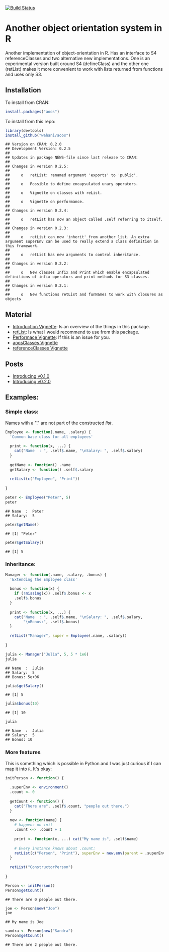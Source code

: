 [![Build Status](https://travis-ci.org/wahani/aoos.png?branch=master)](https://travis-ci.org/wahani/aoos)

# Another object orientation system in R
Another implementation of object-orientation in R. Has an 
  interface to S4 referenceClasses and two alternative new implementations. One 
  is an experimental version built oround S4 (defineClass) and the other one 
  (retList) makes it more convenient to work with lists returned from functions 
  and uses only S3.

## Installation
To install from CRAN:

```r
install.packages("aoos")
```

To install from this repo:

```r
library(devtools)
install_github("wahani/aoos")
```


```
## Version on CRAN: 0.2.0 
## Development Version: 0.2.5 
## 
## Updates in package NEWS-file since last release to CRAN:
## 
## Changes in version 0.2.5:
## 
##     o   retList: renamed argument 'exports' to 'public'.
## 
##     o   Possible to define encapsulated unary operators.
## 
##     o   Vignette on classes with reList.
## 
##     o   Vignette on performance.
## 
## Changes in version 0.2.4:
## 
##     o   retList has now an object called .self referring to itself.
## 
## Changes in version 0.2.3:
## 
##     o   retList can now 'inherit' from another list. An extra argument superEnv can be used to really extend a class definition in this framework.
## 
##     o   retList has new arguments to control inheritance. 
## 
## Changes in version 0.2.2:
## 
##     o   New classes Infix and Print which enable encapsulated definitions of infix operators and print methods for S3 classes.
## 
## Changes in version 0.2.1:
## 
##     o   New functions retList and funNames to work with closures as objects
```

## Material

- [Introduction Vignette](http://htmlpreview.github.io/?https://github.com/wahani/aoos/blob/master/inst/doc/Introduction.html): Is an overview of the things in this package.
- [retList](http://htmlpreview.github.io/?https://github.com/wahani/aoos/blob/master/inst/doc/retListClasses.html): Is what I would recommend to use from this package.
- [Performace Vignette](http://htmlpreview.github.io/?https://github.com/wahani/aoos/blob/master/inst/doc/performance.html): If this is an issue for you.
- [aoosClasses Vignette](http://htmlpreview.github.io/?https://github.com/wahani/aoos/blob/master/inst/doc/aoosClasses.html)
- [referenceClasses Vignette](http://htmlpreview.github.io/?https://github.com/wahani/aoos/blob/master/inst/doc/referenceClasses.html)

## Posts

- [Introducing v0.1.0](http://wahani.github.io/2015/01/Introducing-Another-Object-Orientation-System/)
- [Introducing v0.2.0](http://wahani.github.io/2015/05/Introducing-Another-Object-Orientation-System-2/)

## Examples:

### Simple class:

Names with a "." are not part of the constructed *list*.

```r
Employee <- function(.name, .salary) {
  'Common base class for all employees'
  
  print <- function(x, ...) {
    cat("Name  : ", .self$.name, "\nSalary: ", .self$.salary)
  }
  
  getName <- function() .name
  getSalary <- function() .self$.salary
  
  retList(c("Employee", "Print"))
  
}

peter <- Employee("Peter", 5)
peter
```

```
## Name  :  Peter 
## Salary:  5
```

```r
peter$getName()
```

```
## [1] "Peter"
```

```r
peter$getSalary()
```

```
## [1] 5
```

### Inheritance:


```r
Manager <- function(.name, .salary, .bonus) {
  'Extending the Employee class'
  
  bonus <- function(x) {
    if (!missing(x)) .self$.bonus <- x
    .self$.bonus
  }
  
  print <- function(x, ...) {
    cat("Name  : ", .self$.name, "\nSalary: ", .self$.salary, 
        "\nBonus:", .self$.bonus)
  }
  
  retList("Manager", super = Employee(.name, .salary))
  
}

julia <- Manager("Julia", 5, 5 * 1e6)
julia
```

```
## Name  :  Julia 
## Salary:  5 
## Bonus: 5e+06
```

```r
julia$getSalary()
```

```
## [1] 5
```

```r
julia$bonus(10)
```

```
## [1] 10
```

```r
julia
```

```
## Name  :  Julia 
## Salary:  5 
## Bonus: 10
```

### More features

This is something which is possible in Python and I was just curious if I can map it into `R`. It's okay:


```r
initPerson <- function() {
  
  .superEnv <- environment()
  .count <- 0
  
  getCount <- function() {
    cat("There are", .self$.count, "people out there.")
  }
  
  new <- function(name) {
    # happens on init
    .count <<- .count + 1
    
    print <- function(x, ...) cat("My name is", .self$name)
    
    # Every instance knows about .count:
    retList(c("Person", "Print"), superEnv = new.env(parent = .superEnv))
  }
  
  retList("ConstructorPerson")
  
}

Person <- initPerson()
Person$getCount()
```

```
## There are 0 people out there.
```

```r
joe <- Person$new("Joe")
joe
```

```
## My name is Joe
```

```r
sandra <- Person$new("Sandra")
Person$getCount()
```

```
## There are 2 people out there.
```
